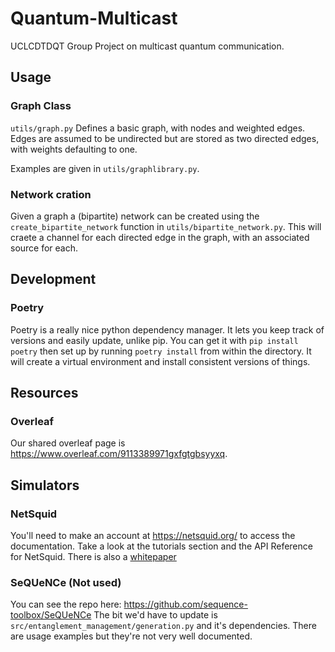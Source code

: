 # Quantum-Multicast
UCLCDTDQT Group Project on multicast quantum communication.

## Usage

### Graph Class

`utils/graph.py` Defines a basic graph, with nodes and weighted edges. Edges are assumed to be undirected but are stored as two directed edges, with weights defaulting to one.

Examples are given in `utils/graphlibrary.py`.

### Network cration

Given a graph a (bipartite) network can be created using the `create_bipartite_network` function in `utils/bipartite_network.py`.
This will craete a channel for each directed edge in the graph, with an associated source for each.

## Development

### Poetry
Poetry is a really nice python dependency manager. It lets you keep track of versions and easily update, unlike pip. 
You can get it with `pip install poetry` then set up by running `poetry install` from within the directory. It will create a virtual environment and install consistent versions of things.

## Resources

### Overleaf
Our shared overleaf page is https://www.overleaf.com/9113389971gxfgtgbsyyxq.

## Simulators

### NetSquid 
You'll need to make an account at https://netsquid.org/ to access the documentation. Take a look at the tutorials section and the API Reference for NetSquid.
There is also a [whitepaper](http://arxiv.org/abs/1411.4028)


### SeQUeNCe (Not used)
You can see the repo here: https://github.com/sequence-toolbox/SeQUeNCe The bit we'd have to update is `src/entanglement_management/generation.py` and it's dependencies. There are usage examples but they're not very well documented.

